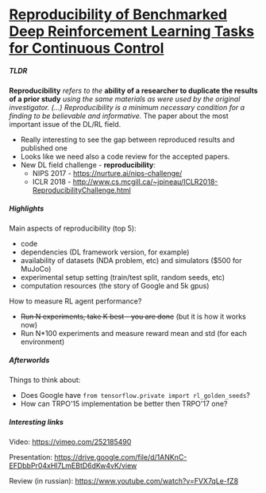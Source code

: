 # [Reproducibility of Benchmarked Deep Reinforcement Learning Tasks for Continuous Control](https://arxiv.org/abs/1708.04133)

##### TLDR

**Reproducibility** *refers to the* **ability of a researcher to duplicate the results of a prior study** *using the same materials as were used by the original investigator. (...) Reproducibility is a minimum necessary condition for a finding to be believable and informative.* The paper about the most important issue of the DL/RL field.

- Really interesting to see the gap between reproduced results and published one
- Looks like we need also a code review for the accepted papers.
- New DL field challenge - **reproducibility**:
  - NIPS 2017 - https://nurture.ai/nips-challenge/
  - ICLR 2018 - http://www.cs.mcgill.ca/~jpineau/ICLR2018-ReproducibilityChallenge.html

##### Highlights

Main aspects of reproducibility  (top 5):

- code 
- dependencies (DL framework version, for example)
- availability of datasets (NDA problem, etc) and simulators ($500 for MuJoCo) 
- experimental setup setting (train/test split, random seeds, etc)
- computation resources (the story of Google and 5k gpus)

How to measure RL agent performance?

- ~~Run N experiments, take K best - you are done~~ (but it is how it works now)
- Run N*100 experiments and measure reward mean and std (for each environment)

##### Afterworlds

Things to think about:

- Does Google have `from tensorflow.private import rl_golden_seeds`?
- How can TRPO'15 implementation be better then TRPO'17 one?

##### Interesting links

Video: https://vimeo.com/252185490

Presentation: https://drive.google.com/file/d/1ANKnC-EFDbbPr04xHl7LmEBtD6dKw4vK/view

Review (in russian): https://www.youtube.com/watch?v=FVX7qLe-fZ8